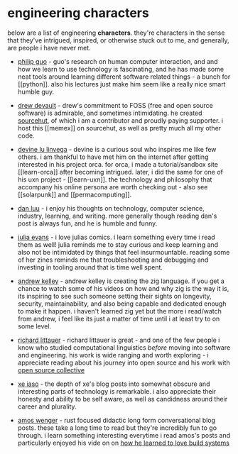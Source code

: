 # engineering characters

below are a list of engineering **characters**. they're characters in the sense
that they've intrigued, inspired, or otherwise stuck out to me, and generally,
are people i have never met.

- [philip guo](https://pg.ucsd.edu/) - guo's research on human computer
  interaction, and and how we learn to use technology is fascinating, and he
  has made some neat tools around learning different software related things -
  a bunch for [[python]]. also his lectures just make him seem like a really
  nice smart humble guy.

- [drew devault](https://drewdevault.com/) - drew's commitment to FOSS (free
  and open source software) is admirable, and sometimes intimidating. he
  created [sourcehut](https://sr.ht), of which i am a contributor and proudly
  paying supporter. i host this [[memex]] on sourcehut, as well as pretty much
  all my other code.

- [devine lu linvega](https://wiki.xxiivv.com/) - devine is a curious soul who
  inspires me like few others. i am thankful to have met him on the internet
  after getting interested in his project orca. for orca, i made a
  tutorial/sandbox site [[learn-orca]] after becoming intrigued. later, i did
  the same for one of his uxn project - [[learn-uxn]]. the technology and
  philosophy that accompany his online persona are worth checking out - also
  see [[solarpunk]] and [[permacomputing]].

- [dan luu](https://danluu.com/) - i enjoy his thoughts on technology, computer
  science, industry, learning, and writing. more generally though reading dan's
  post is always fun, and he is humble and funny.

- [julia evans](https://jvns.ca/) - i love julias comics. i learn something
  every time i read them as well! julia reminds me to stay curious and keep
  learning and also not be intimidated by things that feel insurmountable.
  reading some of her zines reminds me that troubleshooting and debugging and
  investing in tooling around that is time well spent.

- [andrew kelley](https://andrewkelley.me/) - andrew kelley is creating the zig
  language. if you get a chance to watch some of his videos on how and why zig
  is the way it is, its inspiring to see such someone setting their sights on
  longevity, security, maintainability, and also being capable and dedicated
  enough to make it happen. i haven't learned zig yet but the more i read/watch
  from andrew, i feel like its just a matter of time until i at least try to on
  some level.

- [richard littauer](https://www.burntfen.com/) - richard littauer is great -
  and one of the few people i know who studied computational linguistics
  _before_ moving into software and engineering. his work is wide ranging and
  worth exploring - i appreciate reading about his journey into open source and
  his work with [open source collective](https://www.oscollective.org/)

- [xe iaso](https://xeiaso.net/) - the depth of xe's blog posts into somewhat
  obscure and interesting parts of technology is remarkable. i also appreciate
  their honesty and ability to be self aware, as well as candidness around
  their career and plurality.

- [amos wenger](https://fasterthanli.me/) - rust focused didactic long form
  conversational blog posts. these take a long time to read but they're
  incredibly fun to go through. i learn something interesting everytime i read
  amos's posts and particularly enjoyed his vide on on
  [how he learned to love build systems](https://www.youtube.com/watch?v=7_DExGdUw7w)
